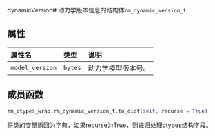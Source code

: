 dynamicVersion# 动力学版本信息的结构体`rm_dynamic_version_t`

## 属性

|属性名|类型|说明|
|:--|:--|:--|
|`model_version`|`bytes`|动力学模型版本号。|

## 成员函数

```Python
rm_ctypes_wrap.rm_dynamic_version_t.to_dict(self, recurse = True)
```

将类的变量返回为字典，如果recurse为True，则递归处理ctypes结构字段。
